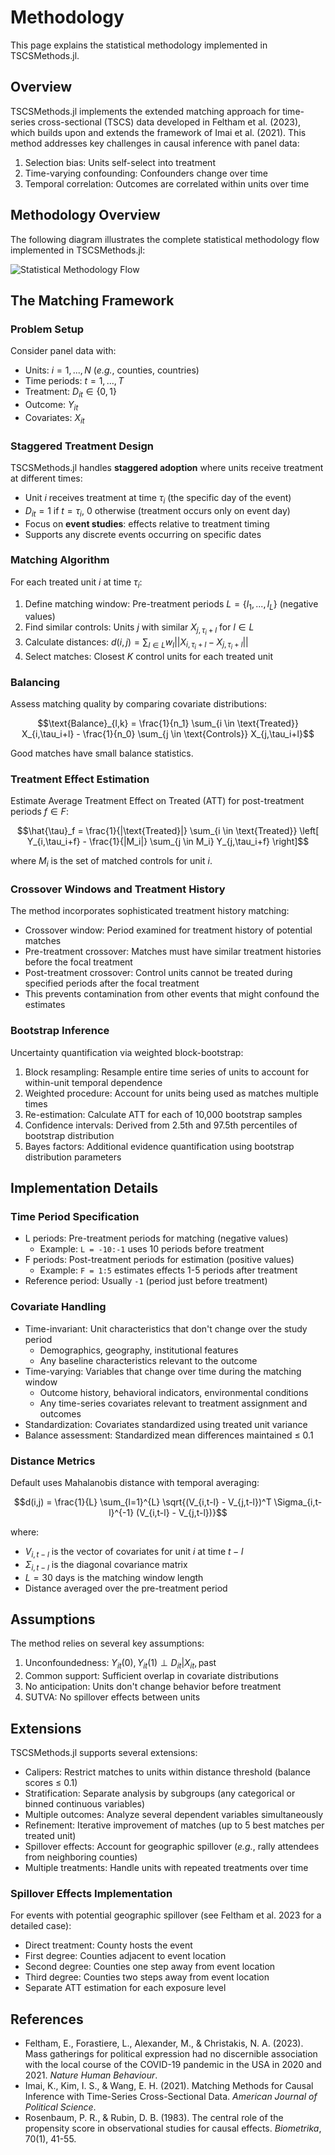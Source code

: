 # Methodology

This page explains the statistical methodology implemented in TSCSMethods.jl.

## Overview

TSCSMethods.jl implements the extended matching approach for time-series cross-sectional (TSCS) data developed in Feltham et al. (2023), which builds upon and extends the framework of Imai et al. (2021). This method addresses key challenges in causal inference with panel data:

1. Selection bias: Units self-select into treatment
2. Time-varying confounding: Confounders change over time
3. Temporal correlation: Outcomes are correlated within units over time

## Methodology Overview

The following diagram illustrates the complete statistical methodology flow implemented in TSCSMethods.jl:

![Statistical Methodology Flow](assets/images/methodology_flow.svg)

## The Matching Framework

### Problem Setup

Consider panel data with:
- Units: $i = 1, ..., N$ (*e.g.*, counties, countries)
- Time periods: $t = 1, ..., T$
- Treatment: $D_{it} \in \{0, 1\}$ 
- Outcome: $Y_{it}$
- Covariates: $X_{it}$

### Staggered Treatment Design

TSCSMethods.jl handles **staggered adoption** where units receive treatment at different times:
- Unit $i$ receives treatment at time $\tau_i$ (the specific day of the event)
- $D_{it} = 1$ if $t = \tau_i$, $0$ otherwise (treatment occurs only on event day)
- Focus on **event studies**: effects relative to treatment timing
- Supports any discrete events occurring on specific dates

### Matching Algorithm

For each treated unit $i$ at time $\tau_i$:

1. Define matching window: Pre-treatment periods $L = \{l_1, ..., l_L\}$ (negative values)
2. Find similar controls: Units $j$ with similar $X_{j,\tau_i+l}$ for $l \in L$
3. Calculate distances: $d(i,j) = \sum_{l \in L} w_l ||X_{i,\tau_i+l} - X_{j,\tau_i+l}||$
4. Select matches: Closest $K$ control units for each treated unit

### Balancing

Assess matching quality by comparing covariate distributions:

$$\text{Balance}_{l,k} = \frac{1}{n_1} \sum_{i \in \text{Treated}} X_{i,\tau_i+l} - \frac{1}{n_0} \sum_{j \in \text{Controls}} X_{j,\tau_i+l}$$

Good matches have small balance statistics.

### Treatment Effect Estimation

Estimate Average Treatment Effect on Treated (ATT) for post-treatment periods $f \in F$:

$$\hat{\tau}_f = \frac{1}{|\text{Treated}|} \sum_{i \in \text{Treated}} \left[ Y_{i,\tau_i+f} - \frac{1}{|M_i|} \sum_{j \in M_i} Y_{j,\tau_i+f} \right]$$

where $M_i$ is the set of matched controls for unit $i$.

### Crossover Windows and Treatment History

The method incorporates sophisticated treatment history matching:
- Crossover window: Period examined for treatment history of potential matches
- Pre-treatment crossover: Matches must have similar treatment histories before the focal treatment
- Post-treatment crossover: Control units cannot be treated during specified periods after the focal treatment
- This prevents contamination from other events that might confound the estimates

### Bootstrap Inference

Uncertainty quantification via weighted block-bootstrap:

1. Block resampling: Resample entire time series of units to account for within-unit temporal dependence
2. Weighted procedure: Account for units being used as matches multiple times
3. Re-estimation: Calculate ATT for each of 10,000 bootstrap samples
4. Confidence intervals: Derived from 2.5th and 97.5th percentiles of bootstrap distribution
5. Bayes factors: Additional evidence quantification using bootstrap distribution parameters

## Implementation Details

### Time Period Specification

- L periods: Pre-treatment periods for matching (negative values)
  - Example: `L = -10:-1` uses 10 periods before treatment
- F periods: Post-treatment periods for estimation (positive values)  
  - Example: `F = 1:5` estimates effects 1-5 periods after treatment
- Reference period: Usually `-1` (period just before treatment)

### Covariate Handling

- Time-invariant: Unit characteristics that don't change over the study period
  - Demographics, geography, institutional features
  - Any baseline characteristics relevant to the outcome
- Time-varying: Variables that change over time during the matching window
  - Outcome history, behavioral indicators, environmental conditions
  - Any time-series covariates relevant to treatment assignment and outcomes
- Standardization: Covariates standardized using treated unit variance
- Balance assessment: Standardized mean differences maintained ≤ 0.1

### Distance Metrics

Default uses Mahalanobis distance with temporal averaging:

$$d(i,j) = \frac{1}{L} \sum_{l=1}^{L} \sqrt{(V_{i,t-l} - V_{j,t-l})^T \Sigma_{i,t-l}^{-1} (V_{i,t-l} - V_{j,t-l})}$$

where:
- $V_{i,t-l}$ is the vector of covariates for unit $i$ at time $t-l$
- $\Sigma_{i,t-l}$ is the diagonal covariance matrix
- $L = 30$ days is the matching window length
- Distance averaged over the pre-treatment period

## Assumptions

The method relies on several key assumptions:

1. Unconfoundedness: $Y_{it}(0), Y_{it}(1) \perp D_{it} | X_{it}, \text{past}$
2. Common support: Sufficient overlap in covariate distributions
3. No anticipation: Units don't change behavior before treatment
4. SUTVA: No spillover effects between units

## Extensions

TSCSMethods.jl supports several extensions:

- Calipers: Restrict matches to units within distance threshold (balance scores ≤ 0.1)
- Stratification: Separate analysis by subgroups (any categorical or binned continuous variables)
- Multiple outcomes: Analyze several dependent variables simultaneously
- Refinement: Iterative improvement of matches (up to 5 best matches per treated unit)
- Spillover effects: Account for geographic spillover (*e.g.*, rally attendees from neighboring counties)
- Multiple treatments: Handle units with repeated treatments over time

### Spillover Effects Implementation

For events with potential geographic spillover (see Feltham et al. 2023 for a detailed case):

- Direct treatment: County hosts the event
- First degree: Counties adjacent to event location
- Second degree: Counties one step away from event location  
- Third degree: Counties two steps away from event location
- Separate ATT estimation for each exposure level

## References

- Feltham, E., Forastiere, L., Alexander, M., & Christakis, N. A. (2023). Mass gatherings for political expression had no discernible association with the local course of the COVID-19 pandemic in the USA in 2020 and 2021. *Nature Human Behaviour*.
- Imai, K., Kim, I. S., & Wang, E. H. (2021). Matching Methods for Causal Inference with Time-Series Cross-Sectional Data. *American Journal of Political Science*.
- Rosenbaum, P. R., & Rubin, D. B. (1983). The central role of the propensity score in observational studies for causal effects. *Biometrika*, 70(1), 41-55.